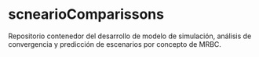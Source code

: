 # scnearioComparissons
Repositorio contenedor del desarrollo de modelo de simulación, análisis de convergencia y predicción de escenarios por concepto de MRBC.
